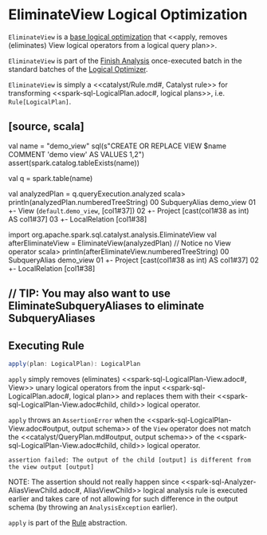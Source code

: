 # EliminateView Logical Optimization

`EliminateView` is a [base logical optimization](../Optimizer.md#batches) that <<apply, removes (eliminates) View logical operators from a logical query plan>>.

`EliminateView` is part of the [Finish Analysis](../Optimizer.md#Finish_Analysis) once-executed batch in the standard batches of the [Logical Optimizer](../Optimizer.md).

`EliminateView` is simply a <<catalyst/Rule.md#, Catalyst rule>> for transforming <<spark-sql-LogicalPlan.adoc#, logical plans>>, i.e. `Rule[LogicalPlan]`.

[source, scala]
----
val name = "demo_view"
sql(s"CREATE OR REPLACE VIEW $name COMMENT 'demo view' AS VALUES 1,2")
assert(spark.catalog.tableExists(name))

val q = spark.table(name)

val analyzedPlan = q.queryExecution.analyzed
scala> println(analyzedPlan.numberedTreeString)
00 SubqueryAlias demo_view
01 +- View (`default`.`demo_view`, [col1#37])
02    +- Project [cast(col1#38 as int) AS col1#37]
03       +- LocalRelation [col1#38]

import org.apache.spark.sql.catalyst.analysis.EliminateView
val afterEliminateView = EliminateView(analyzedPlan)
// Notice no View operator
scala> println(afterEliminateView.numberedTreeString)
00 SubqueryAlias demo_view
01 +- Project [cast(col1#38 as int) AS col1#37]
02    +- LocalRelation [col1#38]

// TIP: You may also want to use EliminateSubqueryAliases to eliminate SubqueryAliases
----

## <span id="apply"> Executing Rule

```scala
apply(plan: LogicalPlan): LogicalPlan
```

`apply` simply removes (eliminates) <<spark-sql-LogicalPlan-View.adoc#, View>> unary logical operators from the input <<spark-sql-LogicalPlan.adoc#, logical plan>> and replaces them with their <<spark-sql-LogicalPlan-View.adoc#child, child>> logical operator.

`apply` throws an `AssertionError` when the <<spark-sql-LogicalPlan-View.adoc#output, output schema>> of the `View` operator does not match the <<catalyst/QueryPlan.md#output, output schema>> of the <<spark-sql-LogicalPlan-View.adoc#child, child>> logical operator.

```text
assertion failed: The output of the child [output] is different from the view output [output]
```

NOTE: The assertion should not really happen since <<spark-sql-Analyzer-AliasViewChild.adoc#, AliasViewChild>> logical analysis rule is executed earlier and takes care of not allowing for such difference in the output schema (by throwing an `AnalysisException` earlier).

`apply` is part of the [Rule](../catalyst/Rule.md#apply) abstraction.
